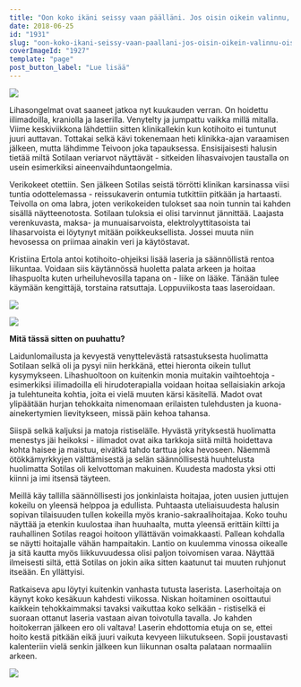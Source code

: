```yaml
---
title: "Oon koko ikäni seissy vaan päälläni. Jos oisin oikein valinnu, oisin erikoislääkäri."
date: 2018-06-25
id: "1931"
slug: "oon-koko-ikani-seissy-vaan-paallani-jos-oisin-oikein-valinnu-oisin-erikoislaakari"
coverImageId: "1927"
template: "page"
post_button_label: "Lue lisää"
---
```


![](/images/MG_6684-1.jpg)

Lihasongelmat ovat saaneet jatkoa nyt kuukauden verran. On hoidettu iilimadoilla, kraniolla ja laserilla. Venytelty ja jumpattu vaikka millä mitalla. Viime keskiviikkona lähdettiin sitten klinikallekin kun kotihoito ei tuntunut juuri auttavan. Tottakai selkä kävi tokenemaan heti klinikka-ajan varaamisen jälkeen, mutta lähdimme Teivoon joka tapauksessa. Ensisijaisesti halusin tietää miltä Sotilaan veriarvot näyttävät - sitkeiden lihasvaivojen taustalla on usein esimerkiksi aineenvaihduntaongelmia.

Verikokeet otettiin. Sen jälkeen Sotilas seistä törrötti klinikan karsinassa viisi tuntia odottelemassa - reissukaverin ontumia tutkittiin pitkään ja hartaasti. Teivolla on oma labra, joten verikokeiden tulokset saa noin tunnin tai kahden sisällä näytteenotosta. Sotilaan tuloksia ei olisi tarvinnut jännittää. Laajasta verenkuvasta, maksa- ja munuaisarvoista, elektrolyyttitasoista tai lihasarvoista ei löytynyt mitään poikkeuksellista. Jossei muuta niin hevosessa on priimaa ainakin veri ja käytöstavat.

Kristiina Ertola antoi kotihoito-ohjeiksi lisää laseria ja säännöllistä rentoa liikuntaa. Voidaan siis käytännössä huoletta palata arkeen ja hoitaa lihaspuolta kuten urheiluhevosilla tapana on - liike on lääke. Tänään tulee käymään kengittäjä, torstaina ratsuttaja. Loppuviikosta taas laseroidaan.

![](/images/MG_6619-1.jpg)

![](/images/MG_6708-1-4.jpg)

**Mitä tässä sitten on puuhattu?**

Laidunlomailusta ja kevyestä venyttelevästä ratsastuksesta huolimatta Sotilaan selkä oli ja pysyi niin herkkänä, ettei hieronta oikein tullut kysymykseen. Lihashuoltoon on kuitenkin monia muitakin vaihtoehtoja - esimerkiksi iilimadoilla eli hirudoterapialla voidaan hoitaa sellaisiakin arkoja ja tulehtuneita kohtia, joita ei vielä muuten kärsi käsitellä. Madot ovat ylipäätään hurjan tehokkaita nimenomaan erilaisten tulehdusten ja kuona-ainekertymien lievitykseen, missä päin kehoa tahansa.

Siispä selkä kaljuksi ja matoja ristiselälle. Hyvästä yrityksestä huolimatta menestys jäi heikoksi - iilimadot ovat aika tarkkoja siitä miltä hoidettava kohta haisee ja maistuu, eivätkä tahdo tarttua joka hevoseen. Näemmä ötökkämyrkkyjen välttämisestä ja selän säännöllisestä huuhtelusta huolimatta Sotilas oli kelvottoman makuinen. Kuudesta madosta yksi otti kiinni ja imi itsensä täyteen.

Meillä käy tallilla säännöllisesti jos jonkinlaista hoitajaa, joten uusien juttujen kokeilu on yleensä helppoa ja edullista. Puhtaasta uteliaisuudesta halusin sopivan tilaisuuden tullen kokeilla myös kranio-sakraalihoitajaa. Koko touhu näyttää ja etenkin kuulostaa ihan huuhaalta, mutta yleensä erittäin kiltti ja rauhallinen Sotilas reagoi hoitoon yllättävän voimakkaasti. Pallean kohdalla se näytti hoitajalle vähän hampaitakin. Lantio on kuulemma vinossa oikealle ja sitä kautta myös liikkuvuudessa olisi paljon toivomisen varaa. Näyttää ilmeisesti siltä, että Sotilas on jokin aika sitten kaatunut tai muuten ruhjonut itseään. En yllättyisi.

Ratkaiseva apu löytyi kuitenkin vanhasta tutusta laserista. Laserhoitaja on käynyt koko kesäkuun kahdesti viikossa. Niskan hoitaminen osoittautui kaikkein tehokkaimmaksi tavaksi vaikuttaa koko selkään - ristiselkä ei suoraan ottanut laseria vastaan aivan toivotulla tavalla. Jo kahden hoitokerran jälkeen ero oli valtava! Laserin ehdottomia etuja on se, ettei hoito kestä pitkään eikä juuri vaikuta kevyeen liikutukseen. Sopii joustavasti kalenteriin vielä senkin jälkeen kun liikunnan osalta palataan normaaliin arkeen.

![](/images/E7CB81E9-5A68-4ADD-B29E-7BBD6F3C5717.jpeg)
